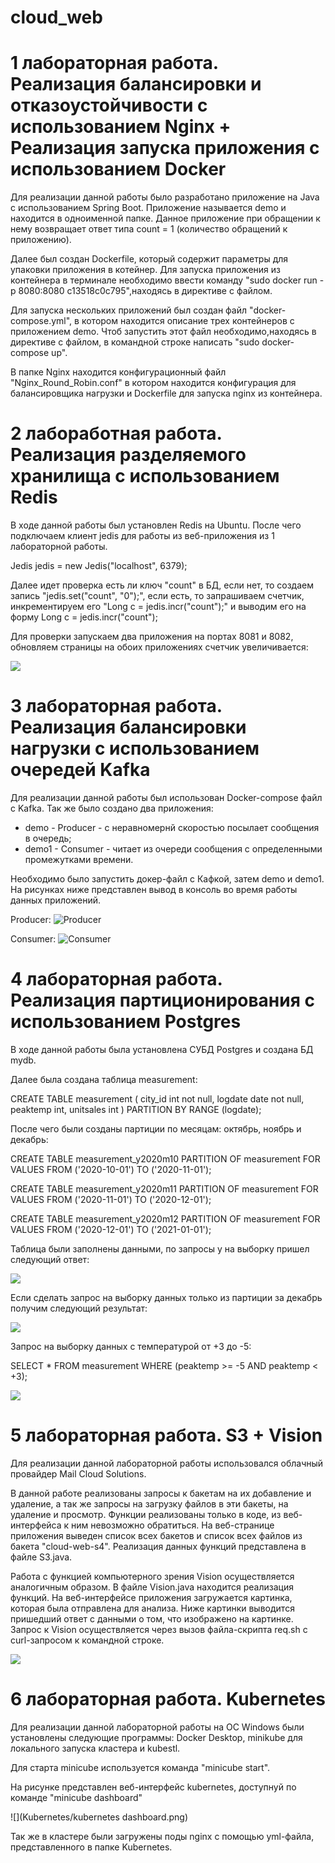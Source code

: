 # cloud_web

# 1 лабораторная работа. Реализация балансировки и отказоустойчивости с использованием Nginx + Реализация запуска приложения с использованием Docker

Для реализации данной работы было разработано приложение на Java с использованием Spring Boot. Приложение называется demo и находится в одноименной папке. Данное приложение при обращении к нему возвращает ответ типа count = 1 (количество обращений к приложению).

Далее был создан Dockerfile, который содержит параметры для упаковки приложения в котейнер. Для запуска приложения из контейнера в терминале необходимо ввести команду "sudo docker run -p 8080:8080 c13518c0c795",находясь в директиве с файлом.

Для запуска нескольких приложений был создан файл "docker-compose.yml", в котором находится описание трех контейнеров с приложением demo. Чтоб запустить этот файл необходимо,находясь в директиве с файлом, в командной строке написать "sudo docker-compose up".

В папке Nginx находится конфигурационный файл "Nginx_Round_Robin.conf" в котором находится конфигурация для балансировщика нагрузки и Dockerfile для запуска nginx из контейнера.


# 2 лабоработная работа. Реализация разделяемого хранилища с использованием Redis

В ходе данной работы был установлен Redis на Ubuntu. После чего подключаем клиент jedis для работы из веб-приложения из 1 лабораторной работы. 

Jedis jedis = new Jedis("localhost", 6379);

Далее идет проверка есть ли ключ "count" в БД, если нет, то создаем запись "jedis.set("count", "0");", если есть, то запрашиваем счетчик, инкрементируем его "Long c = jedis.incr("count");" и выводим его на форму Long c = jedis.incr("count");

Для проверки запускаем два приложения на портах 8081 и 8082, обновляем страницы на обоих приложениях счетчик увеличивается:

![](lab2/1.png)

# 3 лабораторная работа. Реализация балансировки нагрузки с использованием очередей Kafka

Для реализации данной работы был использован Docker-compose файл c Kafka. Так же было создано два приложения:
- demo - Producer - с неравномернй скоростью посылает сообщения в очередь;
- demo1 - Consumer - читает из очереди сообщения с определенными промежутками времени.

Необходимо было запустить докер-файл с Кафкой, затем demo и demo1. На рисунках ниже представлен вывод в консоль во время работы данных приложений.

Producer:
![Producer](lab3/prod.png)

Consumer:
![Consumer](lab3/cons.png)

# 4 лабораторная работа. Реализация партиционирования с использованием Postgres

В ходе данной работы была установлена СУБД Postgres и создана БД mydb.

Далее была создана таблица measurement:

CREATE TABLE measurement (
    city_id         int not null,
    logdate         date not null,
    peaktemp        int,
    unitsales       int
) PARTITION BY RANGE (logdate);

После чего были созданы партиции по месяцам: октябрь, ноябрь и декабрь:

CREATE TABLE measurement_y2020m10 PARTITION OF measurement
    FOR VALUES FROM ('2020-10-01') TO ('2020-11-01');

CREATE TABLE measurement_y2020m11 PARTITION OF measurement
    FOR VALUES FROM ('2020-11-01') TO ('2020-12-01');

CREATE TABLE measurement_y2020m12 PARTITION OF measurement
    FOR VALUES FROM ('2020-12-01') TO ('2021-01-01');

Таблица были заполнены данными, по запросы у на выборку пришел следующий ответ:

![](lab4/2.png)

Если сделать запрос на выборку данных только из партиции за декабрь получим следующий результат: 

![](lab4/3.png)

Запрос на выборку данных с температурой от +3 до -5:

SELECT * FROM measurement WHERE (peaktemp >= -5 AND peaktemp < +3);

![](lab4/4.png)

# 5 лабораторная работа. S3 + Vision
Для реализации данной лабораторной работы использовался облачный провайдер Mail Cloud Solutions. 

В данной работе реализованы запросы к бакетам на их добавление и удаление, а так же запросы на загрузку файлов в эти бакеты, на удаление и просмотр. Функции реализованы только в коде, из веб-интерфейса к ним невозможно обратиться. На веб-странице приложения выведен список всех бакетов и список всех файлов из бакета "cloud-web-s4". Реализация данных функций представлена в файле S3.java.

Работа с функцией компьютерного зрения Vision осуществляется аналогичным образом. В файле Vision.java находится реализация функций. На веб-интерфейсе приложения загружается картинка, которая была отправлена для анализа. Ниже картинки выводится пришедший ответ с данными о том, что изображено на картинке.  Запрос к Vision осуществляется через вызов файла-скрипта req.sh с curl-запросом к командной строке. 

![](demoV/2.png)

# 6 лабораторная работа. Kubernetes
Для реализации данной лабораторной работы на ОС Windows были установлены следующие программы: Docker Desktop, minikube для локального запуска кластера и kubestl. 

Для старта minicube используется команда "minicube start".

На рисунке представлен веб-интерфейс kubernetes, доступнуй по команде "minicube dashboard"

![](Kubernetes/kubernetes dashboard.png)

Так же в кластере были загружены поды nginx с помощью yml-файла, представленного в папке Kubernetes.
